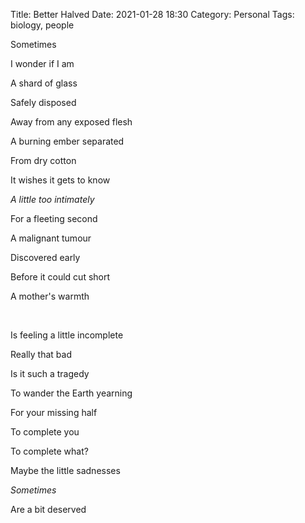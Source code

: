 Title: Better Halved
Date: 2021-01-28 18:30
Category: Personal
Tags: biology, people

Sometimes

I wonder if I am

A shard of glass

Safely disposed

Away from any exposed flesh

A burning ember separated

From dry cotton

It wishes it gets to know

_A little too intimately_

For a fleeting second

A malignant tumour

Discovered early

Before it could cut short

A mother's warmth

&nbsp;

Is feeling a little incomplete

Really that bad

Is it such a tragedy

To wander the Earth yearning

For your missing half

To complete you

To complete what?

Maybe the little sadnesses

_Sometimes_

Are a bit deserved
